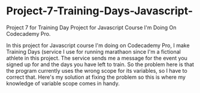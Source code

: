# Project-7-Training-Days-Javascript-
Project 7 for Training Day Project for Javascript Course I'm Doing On Codecademy Pro. 

In this project for Javascript course I'm doing on Codecademy Pro, I make Training Days (service I use for running marathaon since I'm a fictional athlete in this project. The service sends me a message for the event you signed up for and the days you have left to train. So the problem here is that the program currently uses the wrong scope for its variables, so I have to correct that. Here's my solution at fixing the problem so this is where my knowledge of variable scope comes in handy. 


